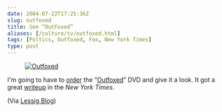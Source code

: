 ```yaml
--- 
date: 2004-07-22T17:25:36Z
slug: outfoxed
title: See “OutFoxed”
aliases: [/culture/tv/outfoxed.html]
tags: [Poltics, Outfoxed, Fox, New York Times]
type: post
---
```


<figure class="right"><a href="https://www.amazon.com/exec/obidos/ASIN/B0002HDXTQ/justatheory-20" title="Buy &#x0201c;Outfoxed&#x0201d; from Amazon.com!"><img src="https://images-na.ssl-images-amazon.com/images/I/519MGXATKEL.jpg" alt="Outfoxed" /></a></figure>

I'm going to have to [order] the “[Outfoxed]” DVD and give it a look. It got a
great [writeup] in the *New York Times*.

(Via [Lessig Blog])

  [order]: https://www.amazon.com/exec/obidos/ASIN/B0002HDXTQ/justatheory-20
    "Buy “Outfoxed” from Amazon.com"
  [Outfoxed]: http:/outfoxed.org/ "Outfoxed Website"
  [writeup]: http://www.nytimes.com/2004/07/20/movies/20OUTF.html?ex=1247976000;en=9f285ca5c831ad9f;ei=5090;partner=rssuserland
  [Lessig Blog]: http://www.lessig.org/blog/archives/002041.shtml
    "Lawrence Lessig's Blog"
